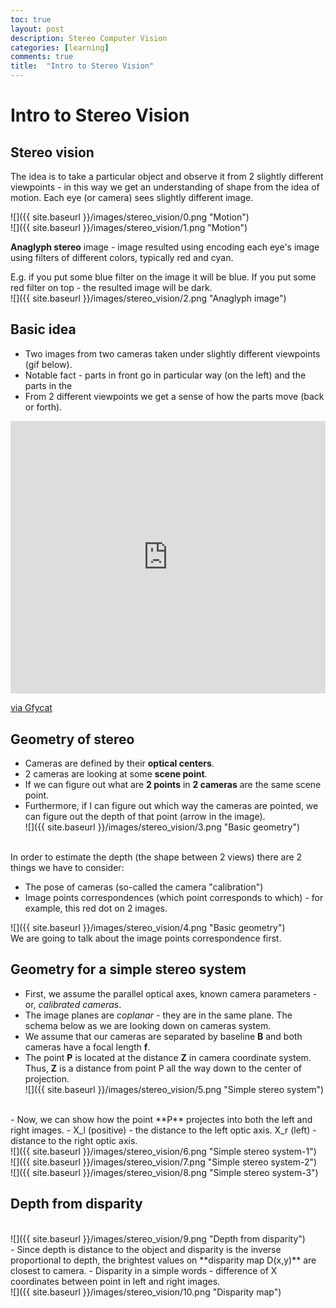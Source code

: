 ```yaml
---
toc: true
layout: post
description: Stereo Computer Vision
categories: [learning]
comments: true
title:  "Intro to Stereo Vision"
---
```

# Intro to Stereo Vision

## Stereo vision

The idea is to take a particular object and observe it from 2 slightly different viewpoints - in this way we get an understanding of shape from the idea of motion. Each eye (or camera) sees slightly different image.

![]({{ site.baseurl }}/images/stereo_vision/0.png "Motion")
<br>
![]({{ site.baseurl }}/images/stereo_vision/1.png "Motion")

**Anaglyph stereo** image - image resulted using encoding each eye's image using filters of different colors, typically red and cyan.<br>

E.g. if you put some blue filter on the image it will be blue. If you put some red filter on top - the resulted image will be dark.<br>
![]({{ site.baseurl }}/images/stereo_vision/2.png "Anaglyph image")
<br>

## Basic idea

- Two images from two cameras taken under slightly different viewpoints (gif below).
- Notable fact - parts in front go in particular way (on the left) and the parts in the
- From 2 different viewpoints we get a sense of how the parts move (back or forth).<br>

<div style='position:relative; padding-bottom:calc(77.87% + 44px)'><iframe src='https://gfycat.com/ifr/BonySparseAddax' frameborder='0' scrolling='no' width='100%' height='100%' style='position:absolute;top:0;left:0;' allowfullscreen></iframe></div><p> <a href="https://gfycat.com/bonysparseaddax">via Gfycat</a></p>

## Geometry of stereo

- Cameras are defined by their **optical centers**.
- 2 cameras are looking at some **scene point**.
- If we can figure out what are **2 points** in **2 cameras** are the same scene point.
- Furthermore, if I can figure out which way the cameras are pointed, we can figure out the depth of that point (arrow in the image).<br>
![]({{ site.baseurl }}/images/stereo_vision/3.png "Basic geometry")
<br>
In order to estimate the depth (the shape between 2 views) there are 2 things we have to consider:

- The pose of cameras (so-called the camera "calibration")
- Image points correspondences (which point corresponds to which) - for example, this red dot on 2 images.<br>

![]({{ site.baseurl }}/images/stereo_vision/4.png "Basic geometry")
<br>
We are going to talk about the image points correspondence first.
<br>

## Geometry for a simple stereo system

- First, we assume the parallel optical axes, known camera parameters - or, *calibrated cameras*.
- The image planes are *coplanar* - they are in the same plane. The schema below as we are looking down on cameras system.
- We assume that our cameras are separated by baseline **B** and both cameras have a focal length **f**.
- The point **P** is  located at the distance **Z** in camera coordinate system. Thus,  **Z** is a distance from point P all the way down to the center of projection.<br>
![]({{ site.baseurl }}/images/stereo_vision/5.png "Simple stereo system")
<br>
- Now, we can show how the point **P** projectes into both the left and right images.
- X_l (positive) - the distance to the left optic axis. X_r (left) - distance to the right optic axis.<br>
![]({{ site.baseurl }}/images/stereo_vision/6.png "Simple stereo system-1") <br>
![]({{ site.baseurl }}/images/stereo_vision/7.png "Simple stereo system-2") <br>
![]({{ site.baseurl }}/images/stereo_vision/8.png "Simple stereo system-3") <br>

## Depth from disparity
<br>
![]({{ site.baseurl }}/images/stereo_vision/9.png "Depth from disparity") <br>
- Since depth is distance to the object and disparity is the inverse proportional to depth, the brightest values on **disparity map D(x,y)** are closest to camera.
- Disparity in a simple words - difference of X coordinates between point in left and right images.
<br>
![]({{ site.baseurl }}/images/stereo_vision/10.png "Disparity map")

